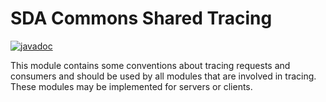 # SDA Commons Shared Tracing

[![javadoc](https://javadoc.io/badge2/org.sdase.commons/sda-commons-shared-tracing/javadoc.svg)](https://javadoc.io/doc/org.sdase.commons/sda-commons-shared-tracing)

This module contains some conventions about tracing requests and consumers and should be used by all modules that are 
involved in tracing. These modules may be implemented for servers or clients.